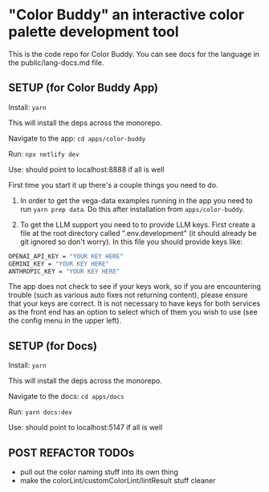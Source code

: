 # "Color Buddy" an interactive color palette development tool

This is the code repo for Color Buddy. You can see docs for the language in the public/lang-docs.md file.

## SETUP (for Color Buddy App)

Install: `yarn`

This will install the deps across the monorepo.

Navigate to the app: `cd apps/color-buddy`

Run: `npx netlify dev`

Use: should point to localhost:8888 if all is well

First time you start it up there's a couple things you need to do.

1. In order to get the vega-data examples running in the app you need to run `yarn prep data`. Do this after installation from `apps/color-buddy`.

2. To get the LLM support you need to to provide LLM keys. First create a file at the root directory called ".env.development" (it should already be git ignored so don't worry). In this file you should provide keys like:

```sh
OPENAI_API_KEY = "YOUR KEY HERE"
GEMINI_KEY = "YOUR KEY HERE"
ANTHROPIC_KEY = "YOUR KEY HERE"
```

The app does not check to see if your keys work, so if you are encountering trouble (such as various auto fixes not returning content), please ensure that your keys are correct. It is not necessary to have keys for both services as the front end has an option to select which of them you wish to use (see the config menu in the upper left).

## SETUP (for Docs)

Install: `yarn`

This will install the deps across the monorepo.

Navigate to the docs: `cd apps/docs`

Run: `yarn docs:dev`

Use: should point to localhost:5147 if all is well

## POST REFACTOR TODOs

- pull out the color naming stuff into its own thing
- make the colorLint/customColorLint/lintResult stuff cleaner
